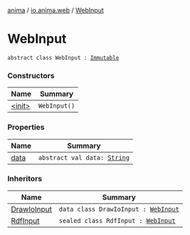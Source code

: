 [anima](../../index.md) / [io.anima.web](../index.md) / [WebInput](./index.md)

# WebInput

`abstract class WebInput : `[`Immutable`](../../io.anima.transform/-immutable/index.md)

### Constructors

| Name | Summary |
|---|---|
| [&lt;init&gt;](-init-.md) | `WebInput()` |

### Properties

| Name | Summary |
|---|---|
| [data](data.md) | `abstract val data: `[`String`](https://kotlinlang.org/api/latest/jvm/stdlib/kotlin/-string/index.html) |

### Inheritors

| Name | Summary |
|---|---|
| [DrawIoInput](../../io.anima.transform/-draw-io-input/index.md) | `data class DrawIoInput : `[`WebInput`](./index.md) |
| [RdfInput](../../io.anima.owl/-rdf-input.md) | `sealed class RdfInput : `[`WebInput`](./index.md) |

